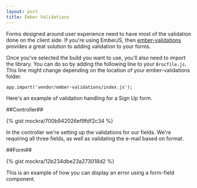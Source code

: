 ```yaml
---
layout: post
title: Ember Validations
---
```

Forms designed around user experience need to have most of the validation done
on the client side. If you're using EmberJS, then
[ember-validations](https://github.com/dockyard/ember-validations) provides a
great solution to adding validation to your forms.

Once you've selected the build you want to use, you'll also need to import the
library. You can do so by adding the following line to your `Brocfile.js`. This
line might change depending on the location of your ember-validations folder.

`app.import('vendor/ember-validations/index.js');`

Here's an example of validation handling for a Sign Up form.

##Controller##

{% gist mockra/700b942026ef9fdf2c34 %}

In the controller we're setting up the validations for our fields. We're
requiring all three fields, as well as validating the e-mail based on format.

##Form##

{% gist mockra/12b234dbe23a273018d2 %}

This is an example of how you can display an error using a form-field
component.
